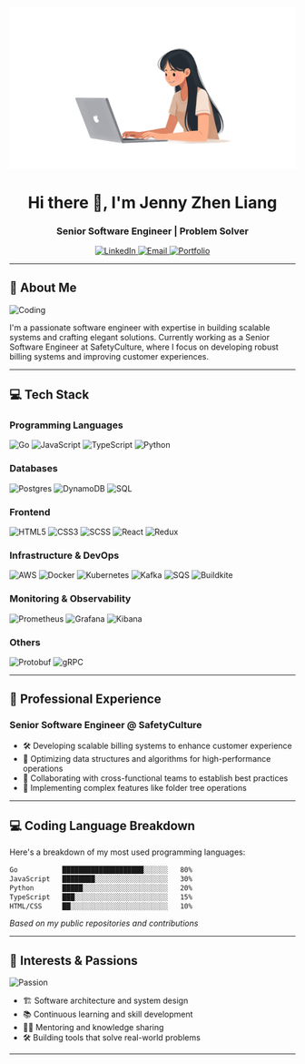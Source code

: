 
<div align="center">
  <img src="./coding_header.png" width="800"/>
</div>

<h1 align="center">Hi there 👋, I'm Jenny Zhen Liang</h1>
<h3 align="center">Senior Software Engineer | Problem Solver</h3>

<div align="center">
  <a href="https://www.linkedin.com/in/naimen-zhen-liang">
    <img src="https://img.shields.io/badge/LinkedIn-0077B5?style=for-the-badge&logo=linkedin&logoColor=white" alt="LinkedIn"/>
  </a>
  <a href="mailto:jennyzl4831@gmail.com?subject=Inquiry%20from%20GitHub%20Profile&body=Hi%20Jenny%2C%0A%0AI%20came%20across%20your%20GitHub%20profile%20and%20wanted%20to%20reach%20out...%0A%0A%0A%0A%28This%20email%20was%20sent%20from%20your%20GitHub%20profile%29">
    <img src="https://img.shields.io/badge/Email-D14836?style=for-the-badge&logo=gmail&logoColor=white" alt="Email"/>
  </a>
  <a href="https://jenny4831.github.io/portfolio/">
    <img src="https://img.shields.io/badge/Portfolio-4285F4?style=for-the-badge&logo=google-chrome&logoColor=white" alt="Portfolio"/>
  </a>
</div>

---

## 🚀 About Me

![Coding](https://bit.ly/3vzQ4aG) <!-- Animated coding gif -->

I'm a passionate software engineer with expertise in building scalable systems and crafting elegant solutions. Currently working as a Senior Software Engineer at SafetyCulture, where I focus on developing robust billing systems and improving customer experiences.

---

## 💻 Tech Stack

### Programming Languages
![Go](https://img.shields.io/badge/Go-00ADD8?style=for-the-badge&logo=go&logoColor=white)
![JavaScript](https://img.shields.io/badge/JavaScript-F7DF1E?style=for-the-badge&logo=javascript&logoColor=black)
![TypeScript](https://img.shields.io/badge/TypeScript-3178C6?style=for-the-badge&logo=typescript&logoColor=white)
![Python](https://img.shields.io/badge/Python-3776AB?style=for-the-badge&logo=python&logoColor=white)

### Databases
![Postgres](https://img.shields.io/badge/PostgreSQL-4169E1?style=for-the-badge&logo=postgresql&logoColor=white)
![DynamoDB](https://img.shields.io/badge/Amazon%20DynamoDB-4053D6?style=for-the-badge&logo=amazon-dynamodb&logoColor=white)
![SQL](https://img.shields.io/badge/SQL-4479A1?style=for-the-badge&logo=sql&logoColor=white)

### Frontend
![HTML5](https://img.shields.io/badge/HTML5-E34F26?style=for-the-badge&logo=html5&logoColor=white)
![CSS3](https://img.shields.io/badge/CSS3-1572B6?style=for-the-badge&logo=css3&logoColor=white)
![SCSS](https://img.shields.io/badge/Sass-CC6699?style=for-the-badge&logo=sass&logoColor=white)
![React](https://img.shields.io/badge/React-61DAFB?style=for-the-badge&logo=react&logoColor=black)
![Redux](https://img.shields.io/badge/Redux-764ABC?style=for-the-badge&logo=redux&logoColor=white)

### Infrastructure & DevOps
![AWS](https://img.shields.io/badge/AWS-232F3E?style=for-the-badge&logo=amazon-aws&logoColor=white)
![Docker](https://img.shields.io/badge/Docker-2496ED?style=for-the-badge&logo=docker&logoColor=white)
![Kubernetes](https://img.shields.io/badge/Kubernetes-326CE5?style=for-the-badge&logo=kubernetes&logoColor=white)
![Kafka](https://img.shields.io/badge/Apache%20Kafka-231F20?style=for-the-badge&logo=apache-kafka&logoColor=white)
![SQS](https://img.shields.io/badge/Amazon%20SQS-FF9900?style=for-the-badge&logo=amazon-sqs&logoColor=white)
![Buildkite](https://img.shields.io/badge/Buildkite-14CC80?style=for-the-badge&logo=buildkite&logoColor=white)

### Monitoring & Observability
![Prometheus](https://img.shields.io/badge/Prometheus-E6522C?style=for-the-badge&logo=prometheus&logoColor=white)
![Grafana](https://img.shields.io/badge/Grafana-F46800?style=for-the-badge&logo=grafana&logoColor=white)
![Kibana](https://img.shields.io/badge/Kibana-005571?style=for-the-badge&logo=kibana&logoColor=white)

### Others
![Protobuf](https://img.shields.io/badge/Protobuf-4A154B?style=for-the-badge&logo=protobuf&logoColor=white)
![gRPC](https://img.shields.io/badge/gRPC-4285F4?style=for-the-badge&logo=grpc&logoColor=white)

---

## 🔧 Professional Experience

### **Senior Software Engineer @ SafetyCulture**
- 🛠️ Developing scalable billing systems to enhance customer experience
- 🚀 Optimizing data structures and algorithms for high-performance operations
- 🤝 Collaborating with cross-functional teams to establish best practices
- 🌳 Implementing complex features like folder tree operations

---

## 💻 Coding Language Breakdown

Here's a breakdown of my most used programming languages:

```text
Go           ████████████████████░░░░░░   80% 
JavaScript   ████████░░░░░░░░░░░░░░░░░░   30%
Python       █████░░░░░░░░░░░░░░░░░░░░░   20%
TypeScript   ███░░░░░░░░░░░░░░░░░░░░░░░   15%
HTML/CSS     ██░░░░░░░░░░░░░░░░░░░░░░░░   10%
```

*Based on my public repositories and contributions*

---

## 🌟 Interests & Passions

![Passion](https://bit.ly/3vzQ4aG) <!-- Animated passion gif -->

- 🏗️ Software architecture and system design
- 📚 Continuous learning and skill development
- 👩‍🏫 Mentoring and knowledge sharing
- 🛠️ Building tools that solve real-world problems

---

